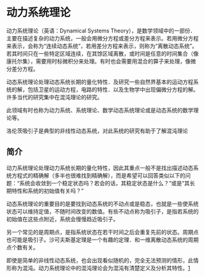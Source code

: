# 动力系统理论

动力系统理论（英语：Dynamical Systems Theory），是数学领域中的一部份．主要在描述复杂的动力系统，一般会用微分方程或差分方程来表示。若用微分方程来表示，会称为“连续动态系统”，若用差分方程来表示，则称为“离散动态系统”。若其时间只在一些特定区域连续，在其馀区域离散，或时间是任意的时间集合（像康托尔集），需要用时标微积分来处理。有时也会需要用混合的算子来处理，像微分差分方程。

动态系统理论处理动态系统长期的量化特性．及研究一些自然界基本的运动方程系统的解，包括卫星的运动方程，电路的特性．以及生物学中出现偏微分方程的解。许多当代的研究集中在混沌理论的研究。

此领域有时也称为动力系统、系统理论、数学动态系统理论或是动态系统的数学理论等。

洛伦茨吸引子是典型的非线性动态系统，对此系统的研究有助于了解混沌理论

## 简介

动力系统理论处理动力系统长期的量化特性，因此其重点一般不是找出描述动态系统方程式的精确解（多半也很难找到精确解），而是希望可以回答类似以下的问题：“系统会收敛到一个稳定状态吗？若会的话，其稳定状态是什么？”或是“其长期特性和系统的初始值有关吗？”

动态系统理论的重要目的是要找到动态系统的不动点或是稳态，也就是一些使系统状态可以维持定值，不随时间改变的数值。有些不动点称为吸引子，是指若系统的初始值在这些点附近，系统会慢慢趋近吸引子。

另一个常见的是周期点，是指系统状态在若干时间之后会重复先前的状态。周期点也可能是吸引子。沙可夫斯基定理是一个有趣的定理．和一维离散动态系统的周期点个数有关。

即使是简单的非线性动态系统，也会出现看似随机的，完全无法预测的情形，此情形称为混沌。动力系统理论中的混沌理论会为混沌有清楚定义及分析其特性。[1]

[1]: https://zh.wikipedia.org/zh-hans/%E5%8A%A8%E5%8A%9B%E7%B3%BB%E7%BB%9F%E7%90%86%E8%AE%BA
